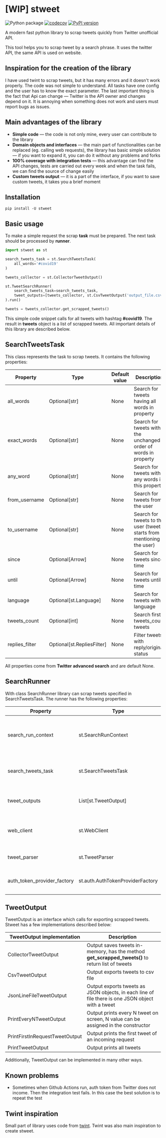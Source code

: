 # [WIP] stweet

![Python package](https://github.com/markowanga/stweet/workflows/Python%20package/badge.svg?branch=master)
[![codecov](https://codecov.io/gh/markowanga/stweet/branch/master/graph/badge.svg?token=1PV6VC8HRF)](https://codecov.io/gh/markowanga/stweet)
[![PyPI version](https://badge.fury.io/py/stweet.svg)](https://badge.fury.io/py/stweet)

A modern fast python library to scrap tweets quickly from Twitter unofficial API.

This tool helps you to scrap tweet by a search phrase. It uses the twitter API, the same API is used on website.

## Inspiration for the creation of the library
I have used twint to scrap tweets, but it has many errors and it doesn't work properly. 
The code was not simple to understand. All tasks have one config and the user has to know the exact parameter.
The last important thing is the fact that Api can change — Twitter is the API owner and changes depend on it. 
It is annoying when something does not work and users must report bugs as issues.

## Main advantages of the library
 - **Simple code** — the code is not only mine, every user can contribute to the library
 - **Domain objects and interfaces** — the main part of functionalities can be replaced (eg. calling web requests),
   the library has basic simple solution — if you want to expand it, you can do it without any problems and forks
 - **100% coverage with integration tests** — this advantage can find the API changes, 
   tests are carried out every week and when the task fails, we can find the source of change easily
 - **Custom tweets output** — it is a part of the interface, if you want to save custom tweets, 
   it takes you a brief moment
   
## Installation
```shell script
pip install -U stweet
```

## Basic usage
To make a simple request the scrap **task** must be prepared. The next task should be processed by **runner**.
```python
import stweet as st

search_tweets_task = st.SearchTweetsTask(
    all_words='#covid19'
)

tweets_collector = st.CollectorTweetOutput()

st.TweetSearchRunner(
    search_tweets_task=search_tweets_task,
    tweet_outputs=[tweets_collector, st.CsvTweetOutput('output_file.csv')]
).run()

tweets = tweets_collector.get_scrapped_tweets()
```
This simple code snippet calls for all tweets with hashtag **#covid19**.
The result in **tweets** object is a list of scrapped tweets. 
All important details of this library are described below.

## SearchTweetsTask
This class represents the task to scrap tweets. It contains the following properties:

|Property|Type|Default value|Description|
|---|---|---|---|
|all_words|Optional[str]|None|Search for tweets having all words in property|
|exact_words|Optional[str]|None|Search for tweets with the unchanged order of words in property|
|any_word|Optional[str]|None|Search for tweets with any words in this property|
|from_username|Optional[str]|None|Search for tweets from the user|
|to_username|Optional[str]|None|Search for tweets to the user (tweets starts from mentioning the user)|
|since|Optional[Arrow]|None|Search for tweets since time|
|until|Optional[Arrow]|None|Search for tweets until time|
|language|Optional[st.Language]|None|Search for tweets with language|
|tweets_count|Optional[int]|None|Search first tweets_count tweets|
|replies_filter|Optional[st.RepliesFilter]|None|Filter tweets with reply/original status|

All properties come from **Twitter advanced search** and are default None.

## SearchRunner
With class SearchRunner library can scrap tweets specified in SearchTweetsTask.
The runner has the following properties:

|Property|Type|Default value|Description|
|---|---|---|---|
|search_run_context|st.SearchRunContext|None, in \_\_init\_\_() assign SearchRunContext()|Search context, contains all important properties to make the next request to Twitter|
|search_tweets_task|st.SearchTweetsTask|**Obligatory property**|Property specifies which tweets should be downloaded by the runner|
|tweet_outputs|List[st.TweetOutput]|**Obligatory property**|List of objects to export downloaded tweets|
|web_client|st.WebClient|stweet.http_request.WebClientRequests()|Implementation of a WebClient, can be replaced for custom implementation|
|tweet_parser|st.TweetParser|stweet.parse.TwintBasedTweetParser()|Parser of tweets from web API response|
|auth_token_provider_factory|st.auth.AuthTokenProviderFactory|st.auth.SimpleAuthTokenProviderFactory()|Factory of AuthTokenProvider to provide auth tokens|

## TweetOutput
TweetOutput is an interface which calls for exporting scrapped tweets. 
Stweet has a few implementations described below:

|TweetOutput implementation|Description|
|---|---|
|CollectorTweetOutput|Output saves tweets in-memory, has the method **get_scrapped_tweets()** to return list of tweets|
|CsvTweetOutput|Output exports tweets to csv file|
|JsonLineFileTweetOutput|Output exports tweets as JSON objects, in each line of file there is one JSON object with a tweet|
|PrintEveryNTweetOutput|Output prints every N tweet on screen, N value can be assigned in the constructor|
|PrintFirstInRequestTweetOutput|Output prints the first tweet of an incoming request|
|PrintTweetOutput|Output prints all tweets|

Additionally, TweetOutput can be implemented in many other ways.

## Known problems
 - Sometimes when Github Actions run, auth token from Twitter does not income. 
   Then the integration test fails. In this case the best solution is to repeat the test

## Twint inspiration
Small part of library uses code from [twint](https://github.com/twintproject/twint). 
Twint was also main inspiration to create stweet.
